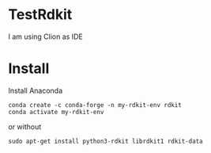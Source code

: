 # TestRdkit

I am using Clion as IDE

# Install

Install Anaconda

```commandline
conda create -c conda-forge -n my-rdkit-env rdkit
conda activate my-rdkit-env
```

or without

```commandline
sudo apt-get install python3-rdkit librdkit1 rdkit-data
```
